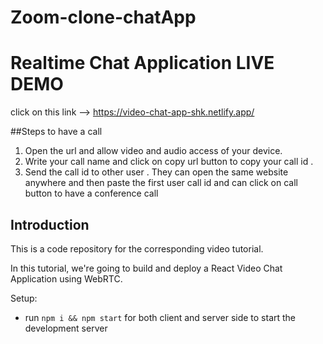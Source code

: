# Zoom-clone-chatApp

# Realtime Chat Application LIVE DEMO

click on this link  --> https://video-chat-app-shk.netlify.app/

##Steps to have a call
1. Open the url and allow video and audio access of your device.
2. Write your call name and click on copy url button to copy your call id .
3. Send the call id to other user . They can open the same website anywhere and then
   paste the first user call id and can click on call button to have a conference call 


## Introduction
This is a code repository for the corresponding video tutorial. 

In this tutorial, we're going to build and deploy a React Video Chat Application using WebRTC.

Setup:
- run ```npm i && npm start``` for both client and server side to start the development server
